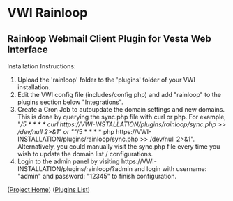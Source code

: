 # VWI Rainloop
## Rainloop Webmail Client Plugin for Vesta Web Interface

Installation Instructions:

1. Upload the 'rainloop' folder to the 'plugins' folder of your VWI installation.
2. Edit the VWI config file (includes/config.php) and add "rainloop" to the plugins section below "Integrations".
3. Create a Cron Job to autoupdate the domain settings and new domains. This is done by querying the sync.php file with curl or php. For example, "*/5 * * * * curl https://VWI-INSTALLATION/plugins/rainloop/sync.php >> /dev/null 2>&1" or ""*/5 * * * * php https://VWI-INSTALLATION/plugins/rainloop/sync.php >> /dev/null 2>&1". Alternatively, you could manually visit the sync.php file every time you wish to update the domain list / configurations.
4. Login to the admin panel by visiting https://VWI-INSTALLATION/plugins/rainloop/?admin and login with username: "admin" and password: "12345" to finish configuration.

([Project Home](https://github.com/cdgco/vestawebinterface))
([Plugins List](https://github.com/cdgco/vestawebinterface/plugins))